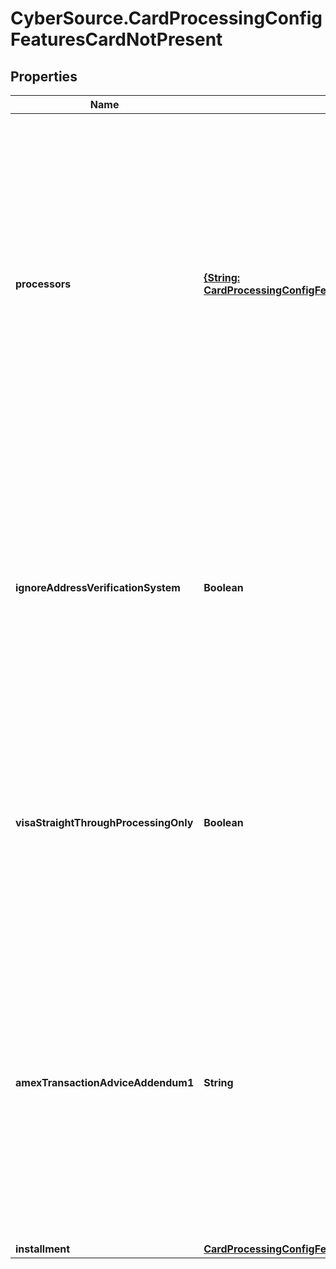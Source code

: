 # CyberSource.CardProcessingConfigFeaturesCardNotPresent

## Properties
Name | Type | Description | Notes
------------ | ------------- | ------------- | -------------
**processors** | [**{String: CardProcessingConfigFeaturesCardNotPresentProcessors}**](CardProcessingConfigFeaturesCardNotPresentProcessors.md) | e.g. * amexdirect * barclays2 * CUP * EFTPOS * fdiglobal * gpx * smartfdc * tsys * vero * VPC  For VPC, CUP and EFTPOS processors, replace the processor name from VPC or CUP or EFTPOS to the actual processor name in the sample request. e.g. replace VPC with &lt;your vpc processor&gt;  | [optional] 
**ignoreAddressVerificationSystem** | **Boolean** | Flag for a sale request that indicates whether to allow the capture service to run even when the authorization receives an AVS decline. Applicable for VPC, FDI Global (fdiglobal), GPX (gpx) and GPN (gpn) processors. | [optional] 
**visaStraightThroughProcessingOnly** | **Boolean** | Indicates if a merchant is enabled for Straight Through Processing - B2B invoice payments. Applicable for FDI Global (fdiglobal), TSYS (tsys), VPC and GPX (gpx) processors. | [optional] 
**amexTransactionAdviceAddendum1** | **String** | Advice addendum field. It is used to display descriptive information about a transaction on customer's American Express card statement. Applicable for TSYS (tsys), FDI Global (fdiglobal) and American Express Direct (amexdirect) processors. | [optional] 
**installment** | [**CardProcessingConfigFeaturesCardNotPresentInstallment**](CardProcessingConfigFeaturesCardNotPresentInstallment.md) |  | [optional] 


